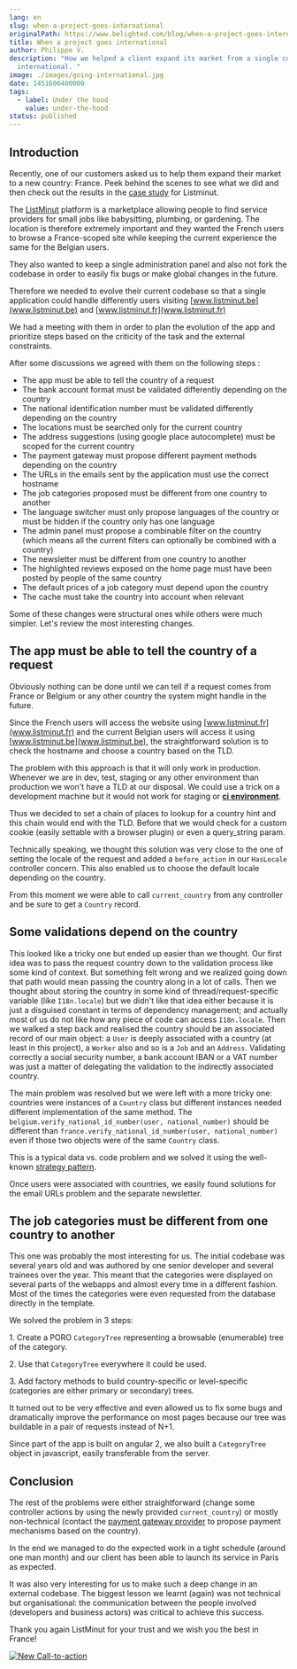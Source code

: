 ```yaml
---
lang: en
slug: when-a-project-goes-international
originalPath: https://www.belighted.com/blog/when-a-project-goes-international
title: When a project goes international
author: Philippe V.
description: "How we helped a client expand its market from a single country to
  international. "
image: ./images/going-international.jpg
date: 1451606400000
tags:
  - label: Under the hood
    value: under-the-hood
status: published
---
```

Introduction
------------

Recently, one of our customers asked us to help them expand their market to a new country: France. Peek behind the scenes to see what we did and then check out the results in the [case study](https://www.belighted.com/case-studies/listminut-increases-their-product-development-speed-by-90-with-belighted) for Listminut.

The [ListMinut](https://listminut.be) platform is a marketplace allowing people to find service providers for small jobs like babysitting, plumbing, or gardening. The location is therefore extremely important and they wanted the French users to browse a France-scoped site while keeping the current experience the same for the Belgian users. 

They also wanted to keep a single administration panel and also not fork the codebase in order to easily fix bugs or make global changes in the future.

Therefore we needed to evolve their current codebase so that a single application could handle differently users visiting [www.listminut.be](www.listminut.be) and [www.listminut.fr](www.listminut.fr)

We had a meeting with them in order to plan the evolution of the app and prioritize steps based on the criticity of the task and the external constraints.

After some discussions we agreed with them on the following steps :

*   The app must be able to tell the country of a request
*   The bank account format must be validated differently depending on the country
*   The national identification number must be validated differently depending on the country
*   The locations must be searched only for the current country
*   The address suggestions (using google place autocomplete) must be scoped for the current country
*   The payment gateway must propose different payment methods depending on the country
*   The URLs in the emails sent by the application must use the correct hostname
*   The job categories proposed must be different from one country to another
*   The language switcher must only propose languages of the country or must be hidden if the country only has one language
*   The admin panel must propose a combinable filter on the country (which means all the current filters can optionally be combined with a country)
*   The newsletter must be different from one country to another
*   The highlighted reviews exposed on the home page must have been posted by people of the same country
*   The default prices of a job category must depend upon the country
*   The cache must take the country into account when relevant

Some of these changes were structural ones while others were much simpler. Let's review the most interesting changes.

The app must be able to tell the country of a request
-----------------------------------------------------

Obviously nothing can be done until we can tell if a request comes from France or Belgium or any other country the system might handle in the future.

Since the French users will access the website using [www.listminut.fr](www.listminut.fr) and the current Belgian users will access it using [www.listminut.be](www.listminut.be), the straightforward solution is to check the hostname and choose a country based on the TLD.

The problem with this approach is that it will only work in production. Whenever we are in dev, test, staging or any other environment than production we won't have a TLD at our disposal. We could use a trick on a development machine but it would not work for staging or **[ci environment](https://www.belighted.com/blog/continuous-delivery-startups)**.

Thus we decided to set a chain of places to lookup for a country hint and this chain would end with the TLD. Before that we would check for a custom cookie (easily settable with a browser plugin) or even a query\_string param.

Technically speaking, we thought this solution was very close to the one of setting the locale of the request and added a `before_action` in our `HasLocale` controller concern. This also enabled us to choose the default locale depending on the country.

From this moment we were able to call `current_country` from any controller and be sure to get a `Country` record.

Some validations depend on the country
--------------------------------------

This looked like a tricky one but ended up easier than we thought. Our first idea was to pass the request country down to the validation process like some kind of context. But something felt wrong and we realized going down that path would mean passing the country along in a lot of calls. Then we thought about storing the country in some kind of thread/request-specific variable (like `I18n.locale`) but we didn't like that idea either because it is just a disguised constant in terms of dependency management; and actually most of us do not like how any piece of code can access `I18n.locale`. Then we walked a step back and realised the country should be an associated record of our main object: a `User` is deeply associated with a country (at least in this project), a `Worker` also and so is a `Job` and an `Address`. Validating correctly a social security number, a bank account IBAN or a VAT number was just a matter of delegating the validation to the indirectly associated country.

The main problem was resolved but we were left with a more tricky one: countries were instances of a `Country` class but different instances needed different implementation of the same method. The `belgium.verify_national_id_number(user, national_number)` should be different than `france.verify_national_id_number(user, national_number)` even if those two objects were of the same `Country` class.

This is a typical data vs. code problem and we solved it using the well-known [strategy pattern](https://www.oodesign.com/strategy-pattern.html).

Once users were associated with countries, we easily found solutions for the email URLs problem and the separate newsletter.

The job categories must be different from one country to another
----------------------------------------------------------------

This one was probably the most interesting for us. The initial codebase was several years old and was authored by one senior developer and several trainees over the year. This meant that the categories were displayed on several parts of the webapps and almost every time in a different fashion. Most of the times the categories were even requested from the database directly in the template.

We solved the problem in 3 steps:

1\. Create a PORO `CategoryTree` representing a browsable (enumerable) tree of the category.

2\. Use that `CategoryTree` everywhere it could be used.

3\. Add factory methods to build country-specific or level-specific (categories are either primary or secondary) trees.

It turned out to be very effective and even allowed us to fix some bugs and dramatically improve the performance on most pages because our tree was buildable in a pair of requests instead of N+1.

Since part of the app is built on angular 2, we also built a `CategoryTree` object in javascript, easily transferable from the server.

Conclusion
----------

The rest of the problems were either straightforward (change some controller actions by using the newly provided `current_country`) or mostly non-technical (contact the [payment gateway provider](https://www.belighted.com/blog/choosing-payment-processor-marketplace) to propose payment mechanisms based on the country).

In the end we managed to do the expected work in a tight schedule (around one man month) and our client has been able to launch its service in Paris as expected.

It was also very interesting for us to make such a deep change in an external codebase. The biggest lesson we learnt (again) was not technical but organisational: the communication between the people involved (developers and business actors) was critical to achieve this success.

Thank you again ListMinut for your trust and we wish you the best in France!

[![New Call-to-action](https://no-cache.hubspot.com/cta/default/1684659/fb3606cc-cc1b-47d0-ae85-2c9f69837fe2.png)](https://cta-redirect.hubspot.com/cta/redirect/1684659/fb3606cc-cc1b-47d0-ae85-2c9f69837fe2)